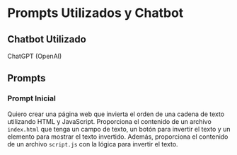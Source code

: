 # Prompts Utilizados y Chatbot

## Chatbot Utilizado

ChatGPT (OpenAI)

## Prompts

### Prompt Inicial

Quiero crear una página web que invierta el orden de una cadena de texto utilizando HTML y JavaScript. Proporciona el
contenido de un archivo `index.html` que tenga un campo de texto, un botón para invertir el texto y un elemento para
mostrar el texto invertido. Además, proporciona el contenido de un archivo `script.js` con la lógica para invertir el
texto. 
